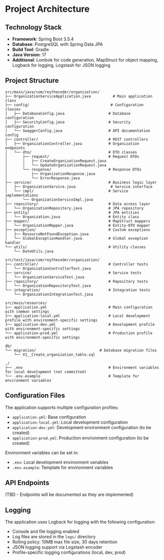 # Project Architecture

## Technology Stack

- **Framework**: Spring Boot 3.5.4
- **Database**: PostgreSQL with Spring Data JPA
- **Build Tool**: Gradle
- **Java Version**: 17
- **Additional**: Lombok for code generation, MapStruct for object mapping, Logback for logging, Logstash for JSON logging

## Project Structure

```plain
src/main/java/com/reythecoder/organization/
├── OrganizationServiceApplication.java          # Main application class
├── config/                                     # Configuration classes
│   ├── DatabaseConfig.java                    # Database configuration
│   ├── SecurityConfig.java                    # Security configuration
│   └── SwaggerConfig.java                     # API documentation config
├── controller/                                # REST controllers
│   ├── OrganizationController.java            # Organization endpoints
│   └── dto/                                   # DTO classes
│       ├── request/                           # Request DTOs
│       │   ├── CreateOrganizationRequest.java
│       │   └── UpdateOrganizationRequest.java
│       └── response/                          # Response DTOs
│           ├── OrganizationResponse.java
│           └── ErrorResponse.java
├── service/                                   # Business logic layer
│   ├── OrganizationService.java                # Service interface
│   └── impl/                                  # Service implementations
│       └── OrganizationServiceImpl.java
├── repository/                                # Data access layer
│   └── OrganizationRepository.java            # JPA repository
├── entity/                                    # JPA entities
│   └── Organization.java                      # Entity class
├── mapper/                                    # MapStruct mappers
│   └── OrganizationMapper.java                # Entity-DTO mapper
├── exception/                                 # Custom exceptions
│   ├── ResourceNotFoundException.java
│   └── GlobalExceptionHandler.java            # Global exception handler
└── utils/                                     # Utility classes
    └── DateUtils.java

src/test/java/com/reythecoder/organization/
├── controller/                                # Controller tests
│   └── OrganizationControllerTest.java
├── service/                                   # Service tests
│   └── OrganizationServiceTest.java
├── repository/                                # Repository tests
│   └── OrganizationRepositoryTest.java
└── integration/                               # Integration tests
    └── OrganizationIntegrationTest.java

src/main/resources/
├── application.yml                            # Main configuration with common settings
├── application-local.yml                      # Local development profile with environment-specific settings
├── application-dev.yml                        # Development profile with environment-specific settings
└── application-prod.yml                       # Production profile with environment-specific settings

db/
└── migration/                             # Database migration files
    └── V1__Create_organization_table.sql

./
├── .env                                       # Environment variables for local development (not committed)
└── .env.example                               # Template for environment variables
```

## Configuration Files

The application supports multiple configuration profiles:

- `application.yml`: Base configuration
- `application-local.yml`: Local development configuration
- `application-dev.yml`: Development environment configuration (to be created)
- `application-prod.yml`: Production environment configuration (to be created)

Environment variables can be set in:

- `.env`: Local development environment variables
- `.env.example`: Template for environment variables

## API Endpoints

(TBD - Endpoints will be documented as they are implemented)

## Logging

The application uses Logback for logging with the following configuration:

- Console and file logging enabled
- Log files are stored in the `logs/` directory
- Rolling policy: 10MB max file size, 30 days retention
- JSON logging support via Logstash encoder
- Profile-specific logging configurations (local, dev, prod)


